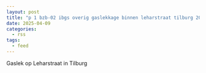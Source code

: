 ```yaml
---
layout: post
title: "p 1 bzb-02 ibgs overig gaslekkage binnen leharstraat tilburg 209092 209432"
date: 2025-04-09
categories: 
  - rss
tags: 
  - feed
---
```


Gaslek op Leharstraat in Tilburg
